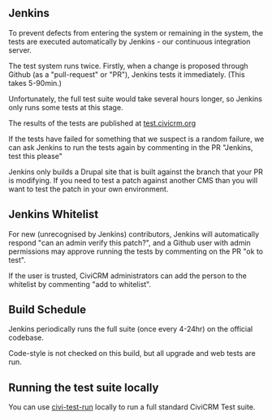 ## Jenkins

To prevent defects from entering the system or remaining in the system, 
the tests are executed automatically by Jenkins - our continuous integration server.

The test system runs twice. Firstly, when a change is proposed through Github 
(as a "pull-request" or "PR"), Jenkins tests it immediately. (This takes 5-90min.) 

Unfortunately, the full test suite would take several hours longer, so Jenkins 
only runs some tests at this stage. 

The results of the tests are published at [test.civicrm.org][jenkins-test-results]

If the tests have failed for something that we suspect is a random failure, we
can ask Jenkins to run the tests again by commenting in the PR "Jenkins, test
this please" 

Jenkins only builds a Drupal site that is built against the branch that your
PR is modifying.  If you need to test a patch against another CMS than you
will want to test the patch in your own environment.

## Jenkins Whitelist 

For new (unrecognised by Jenkins) contributors, Jenkins will automatically
respond "can an admin verify this patch?", and a Github user with admin
permissions may approve running the tests by commenting on the PR "ok to test".

If the user is trusted, CiviCRM administrators can add the person to the
whitelist by commenting "add to whitelist".

## Build Schedule

Jenkins periodically runs the full suite (once every 4-24hr) on the official 
codebase.
 
Code-style is not checked on this build, but all upgrade and web tests are run.

## Running the test suite locally

You can use [civi-test-run](/tools/civi-test-run.md) locally to run a full standard CiviCRM Test suite.

[jenkins-test-results]: https://test.civicrm.org/
[testing-readme]: https://github.com/civicrm/civicrm-core/blob/master/tests/README.md
